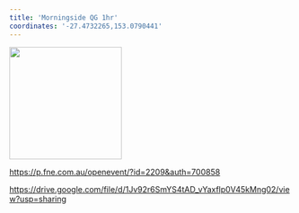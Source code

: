 ```yaml
---
title: 'Morningside QG 1hr'
coordinates: '-27.4732265,153.0790441'
---
```

<img src="https://doc-08-08-mymaps.googleusercontent.com/untrusted/hostedimage/o2fbn585vcrt3ao71o6a0j9c34/usft8vid8f659enq5lnuhm93bk/1688363100000/3_qa3g-a-HBcK3YBy6L69UtbaCxl2qxF/*/6ACtvi-FDSrVVebSBbXcs4A5aYDgVjzOXAqS38T2pFG3wHeHGJoSLUfJbfO6gl50HHpGn3Xeerg9njiF_dgymu_uWnccHovSZ7KKS1WtTiS101Ydhrlcs7VkrMrC5e9TDR8Kip3ruqS-kzenarS-59-sN2KTOPQ_WYoF_RBbKePwZ-iH8qmSsM5TGo2warxWSW6LcUA?session=0&fife" height="200" width="auto" />

https://p.fne.com.au/openevent/?id=2209&auth=700858

https://drive.google.com/file/d/1Jv92r6SmYS4tAD_vYaxflp0V45kMng02/view?usp=sharing
